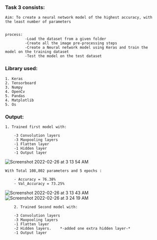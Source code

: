 ### Task 3 consists: 

    Aim: To create a neural network model of the highest accuracy, with the least number of parameters
    
    
    process: 
             -Load the dataset from a given folder 
             -Create all the image pre-processing steps 
             -Create a Neural network model using Keras and train the model on the training dataset
             -Test the model on the test dataset
             
             
### Library used: 

    1. Keras 
    2. Tensorboard 
    3. Numpy 
    4. OpenCv
    5. Pandas
    4. Matplotlib 
    5. Os 
    
    
### Output: 
    
    1. Trained first model with:

        -3 Convolution layers
        -3 Maxpooling layers
        -1 Flatten layer
        -1 Hidden layer 
        -1 Output layer
            
  ![Screenshot 2022-02-26 at 3 13 54 AM](https://user-images.githubusercontent.com/63935255/155831889-6f0a64f2-9bda-4f2e-bb5b-ae17458086ba.png)

    With Total 108,802 parameters and 5 epochs : 
              
        - Accuracy = 76.38%
        - Val_Accuracy = 73.25%
![Screenshot 2022-02-26 at 3 13 43 AM](https://user-images.githubusercontent.com/63935255/155832023-74f09cd7-056c-477f-bc9b-e6db93518d15.png)
![Screenshot 2022-02-26 at 3 24 19 AM](https://user-images.githubusercontent.com/63935255/155832070-3dbcd881-ba9b-4e11-8e2a-b267dcffedd9.png)


        2. Trained Second model with:

        -3 Convolution layers
        -3 Maxpooling layers 
        -1 Flatten layer
        -2 Hidden layers.    *-added one extra hidden layer-*
        -1 Output layer


                                      

